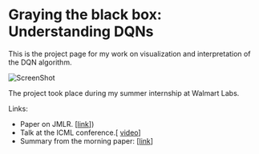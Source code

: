 # Graying the black box: Understanding DQNs

This is the project page for my work on visualization and interpretation of the DQN algorithm. 

![ScreenShot](gui.bmp)

The project took place during my summer internship at Walmart Labs. 



Links:

- Paper on JMLR. [[link](http://jmlr.org/proceedings/papers/v48/zahavy16.pdf)])
- Talk at the ICML conference.[ [video](https://blog.acolyer.org/2016/03/02/graying-the-black-box-understanding-dqns/)]
- Summary from the morning paper: [[link]([[link](https://blog.acolyer.org/2016/03/02/graying-the-black-box-understanding-dqns/]))]
